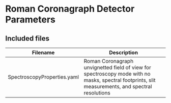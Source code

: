 # Roman Coronagraph Detector Parameters

## Included files

| Filename| Description|
|---------|------------|
| SpectroscopyProperties.yaml | Roman Coronagraph unvignetted field of view for spectroscopy mode with no masks, spectral footprints, slit measurements, and spectral resolutions |